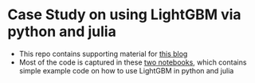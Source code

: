 # Case Study on using LightGBM via python and julia
- This repo contains supporting material for [this blog](https://www.blog.chilledgeek.com/posts/tech-categorising-short-text-descriptions/)
- Most of the code is captured in these [two notebooks](https://github.com/chilledgeek/case-study-on-python-julia-lightgbm/tree/main/notebooks), which contains simple example code on how to use LightGBM in python and julia
